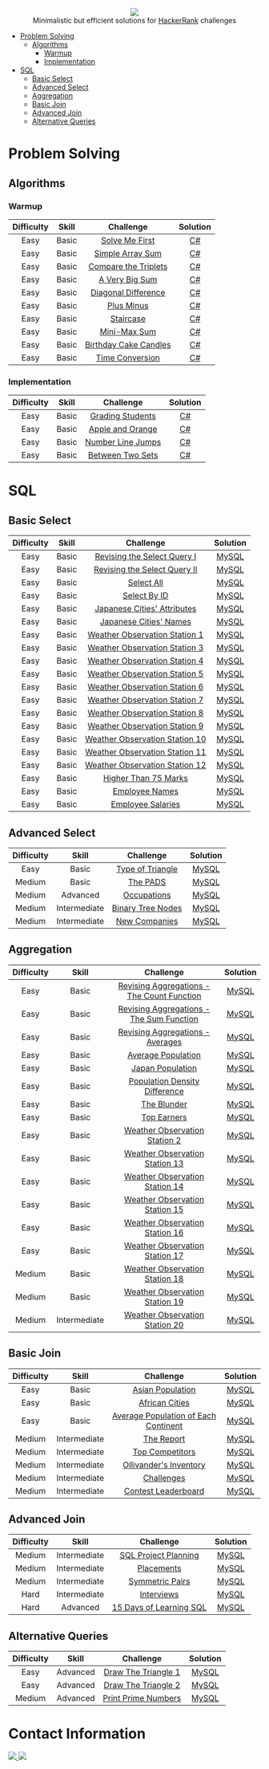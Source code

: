 <p align="center">
  <a href="https://www.hackerrank.com">
    <img src="https://hrcdn.net/hackerrank/assets/hackerranklogo_green-f581d6b2ab15544187d200eb9116d5921ca4e61e00a785fd409a9b0027d76a18.png">
  </a>
  <br>Minimalistic but efficient solutions for <a href="https://www.hackerrank.com">HackerRank</a> challenges</br>
</p>

* [Problem Solving](#problem-solving)
  * [Algorithms](#algorithms)
    * [Warmup](#warmup)
    * [Implementation](#implementation)
* [SQL](#sql)
  * [Basic Select](#basic-select)
  * [Advanced Select](#advanced-select)
  * [Aggregation](#aggregation)
  * [Basic Join](#basic-join)
  * [Advanced Join](#advanced-join)
  * [Alternative Queries](#alternative-queries)

# Problem Solving

## Algorithms

### Warmup

| Difficulty | Skill | Challenge                                                                            | Solution                                                                                                                                 |
| :--------: | :---: | :----------------------------------------------------------------------------------: | :--------------------------------------------------------------------------------------------------------------------------------------: |
| Easy       | Basic | [Solve Me First](https://www.hackerrank.com/challenges/solve-me-first)               | [C#](https://github.com/KimTisott/HackerRank-Solutions/blob/main/Problem%20Solving/Algorithms/Warmup/Solve%20Me%20First.cs)        |
| Easy       | Basic | [Simple Array Sum](https://www.hackerrank.com/challenges/simple-array-sum)           | [C#](https://github.com/KimTisott/HackerRank-Solutions/blob/main/Problem%20Solving/Algorithms/Warmup/Simple%20Array%20Sum.cs)      |
| Easy       | Basic | [Compare the Triplets](https://www.hackerrank.com/challenges/compare-the-triplets)   | [C#](https://github.com/KimTisott/HackerRank-Solutions/blob/main/Problem%20Solving/Algorithms/Warmup/Compare%20the%20Triplets.cs)  |
| Easy       | Basic | [A Very Big Sum](https://www.hackerrank.com/challenges/a-very-big-sum)               | [C#](https://github.com/KimTisott/HackerRank-Solutions/blob/main/Problem%20Solving/Algorithms/Warmup/A%20Very%20Big%20Sum.cs)      |
| Easy       | Basic | [Diagonal Difference](https://www.hackerrank.com/challenges/diagonal-difference)     | [C#](https://github.com/KimTisott/HackerRank-Solutions/blob/main/Problem%20Solving/Algorithms/Warmup/Diagonal%20Difference.cs)     |
| Easy       | Basic | [Plus Minus](https://www.hackerrank.com/challenges/plus-minus)                       | [C#](https://github.com/KimTisott/HackerRank-Solutions/blob/main/Problem%20Solving/Algorithms/Warmup/Plus%20Minus.cs)              |
| Easy       | Basic | [Staircase](https://www.hackerrank.com/challenges/staircase)                         | [C#](https://github.com/KimTisott/HackerRank-Solutions/blob/main/Problem%20Solving/Algorithms/Warmup/Staircase.cs)                 |
| Easy       | Basic | [Mini-Max Sum](https://www.hackerrank.com/challenges/mini-max-sum)                   | [C#](https://github.com/KimTisott/HackerRank-Solutions/blob/main/Problem%20Solving/Algorithms/Warmup/Mini-Max%20Sum.cs)            |
| Easy       | Basic | [Birthday Cake Candles](https://www.hackerrank.com/challenges/birthday-cake-candles) | [C#](https://github.com/KimTisott/HackerRank-Solutions/blob/main/Problem%20Solving/Algorithms/Warmup/Birthday%20Cake%20Candles.cs) |
| Easy       | Basic | [Time Conversion](https://www.hackerrank.com/challenges/time-conversion)             | [C#](https://github.com/KimTisott/HackerRank-Solutions/blob/main/Problem%20Solving/Algorithms/Warmup/Time%20Conversion.cs)         |

### Implementation

| Difficulty | Skill | Challenge                                                                  | Solution                                                                                                                                     |
| :--------: | :---: | :------------------------------------------------------------------------: | :------------------------------------------------------------------------------------------------------------------------------------------: |
| Easy       | Basic | [Grading Students](https://www.hackerrank.com/challenges/grading)          | [C#](https://github.com/KimTisott/HackerRank-Solutions/blob/main/Problem%20Solving/Algorithms/Implementation/Grading%20Students.cs)    |
| Easy       | Basic | [Apple and Orange](https://www.hackerrank.com/challenges/apple-and-orange) | [C#](https://github.com/KimTisott/HackerRank-Solutions/blob/main/Problem%20Solving/Algorithms/Implementation/Apple%20and%20Orange.cs)  |
| Easy       | Basic | [Number Line Jumps](https://www.hackerrank.com/challenges/kangaroo)        | [C#](https://github.com/KimTisott/HackerRank-Solutions/blob/main/Problem%20Solving/Algorithms/Implementation/Number%20Line%20Jumps.cs) |
| Easy       | Basic | [Between Two Sets](https://www.hackerrank.com/challenges/between-two-sets) | [C#](https://github.com/KimTisott/HackerRank-Solutions/blob/main/Problem%20Solving/Algorithms/Implementation/Between%20Two%20Sets.cs)  |

# SQL

## Basic Select

| Difficulty | Skill | Challenge                                                                                              | Solution                                                                                                                         |
| :--------: | :---: | :----------------------------------------------------------------------------------------------------: | :------------------------------------------------------------------------------------------------------------------------------: |
| Easy       | Basic | [Revising the Select Query I](https://www.hackerrank.com/challenges/revising-the-select-query)         | [MySQL](https://github.com/KimTisott/HackerRank-Solutions/blob/main/SQL/Basic%20Select/Revising%20the%20Select%20Query%20I.sql)  |
| Easy       | Basic | [Revising the Select Query II](https://www.hackerrank.com/challenges/revising-the-select-query-2)      | [MySQL](https://github.com/KimTisott/HackerRank-Solutions/blob/main/SQL/Basic%20Select/Revising%20the%20Select%20Query%20II.sql) |
| Easy       | Basic | [Select All](https://www.hackerrank.com/challenges/select-all-sql)                                     | [MySQL](https://github.com/KimTisott/HackerRank-Solutions/blob/main/SQL/Basic%20Select/Select%20All.sql)                         |
| Easy       | Basic | [Select By ID](https://www.hackerrank.com/challenges/select-by-id)                                     | [MySQL](https://github.com/KimTisott/HackerRank-Solutions/blob/main/SQL/Basic%20Select/Select%20By%20ID.sql)                     |
| Easy       | Basic | [Japanese Cities' Attributes](https://www.hackerrank.com/challenges/japanese-cities-attributes)        | [MySQL](https://github.com/KimTisott/HackerRank-Solutions/blob/main/SQL/Basic%20Select/Japanese%20Cities'%20Attributes.sql)      |
| Easy       | Basic | [Japanese Cities' Names](https://www.hackerrank.com/challenges/japanese-cities-name)                   | [MySQL](https://github.com/KimTisott/HackerRank-Solutions/blob/main/SQL/Basic%20Select/Japanese%20Cities'%20Names.sql)           |
| Easy       | Basic | [Weather Observation Station 1](https://www.hackerrank.com/challenges/weather-observation-station-1)   | [MySQL](https://github.com/KimTisott/HackerRank-Solutions/blob/main/SQL/Basic%20Select/Weather%20Observation%20Station%201.sql)  |
| Easy       | Basic | [Weather Observation Station 3](https://www.hackerrank.com/challenges/weather-observation-station-3)   | [MySQL](https://github.com/KimTisott/HackerRank-Solutions/blob/main/SQL/Basic%20Select/Weather%20Observation%20Station%203.sql)  |
| Easy       | Basic | [Weather Observation Station 4](https://www.hackerrank.com/challenges/weather-observation-station-4)   | [MySQL](https://github.com/KimTisott/HackerRank-Solutions/blob/main/SQL/Basic%20Select/Weather%20Observation%20Station%204.sql)  |
| Easy       | Basic | [Weather Observation Station 5](https://www.hackerrank.com/challenges/weather-observation-station-5)   | [MySQL](https://github.com/KimTisott/HackerRank-Solutions/blob/main/SQL/Basic%20Select/Weather%20Observation%20Station%205.sql)  |
| Easy       | Basic | [Weather Observation Station 6](https://www.hackerrank.com/challenges/weather-observation-station-6)   | [MySQL](https://github.com/KimTisott/HackerRank-Solutions/blob/main/SQL/Basic%20Select/Weather%20Observation%20Station%206.sql)  |
| Easy       | Basic | [Weather Observation Station 7](https://www.hackerrank.com/challenges/weather-observation-station-7)   | [MySQL](https://github.com/KimTisott/HackerRank-Solutions/blob/main/SQL/Basic%20Select/Weather%20Observation%20Station%207.sql)  |
| Easy       | Basic | [Weather Observation Station 8](https://www.hackerrank.com/challenges/weather-observation-station-8)   | [MySQL](https://github.com/KimTisott/HackerRank-Solutions/blob/main/SQL/Basic%20Select/Weather%20Observation%20Station%208.sql)  |
| Easy       | Basic | [Weather Observation Station 9](https://www.hackerrank.com/challenges/weather-observation-station-9)   | [MySQL](https://github.com/KimTisott/HackerRank-Solutions/blob/main/SQL/Basic%20Select/Weather%20Observation%20Station%209.sql)  |
| Easy       | Basic | [Weather Observation Station 10](https://www.hackerrank.com/challenges/weather-observation-station-10) | [MySQL](https://github.com/KimTisott/HackerRank-Solutions/blob/main/SQL/Basic%20Select/Weather%20Observation%20Station%2010.sql) |
| Easy       | Basic | [Weather Observation Station 11](https://www.hackerrank.com/challenges/weather-observation-station-11) | [MySQL](https://github.com/KimTisott/HackerRank-Solutions/blob/main/SQL/Basic%20Select/Weather%20Observation%20Station%2011.sql) |
| Easy       | Basic | [Weather Observation Station 12](https://www.hackerrank.com/challenges/weather-observation-station-12) | [MySQL](https://github.com/KimTisott/HackerRank-Solutions/blob/main/SQL/Basic%20Select/Weather%20Observation%20Station%2012.sql) |
| Easy       | Basic | [Higher Than 75 Marks](https://www.hackerrank.com/challenges/more-than-75-marks)                       | [MySQL](https://github.com/KimTisott/HackerRank-Solutions/blob/main/SQL/Basic%20Select/Higher%20Than%2075%20Marks.sql)           |
| Easy       | Basic | [Employee Names](https://www.hackerrank.com/challenges/name-of-employees)                              | [MySQL](https://github.com/KimTisott/HackerRank-Solutions/blob/main/SQL/Basic%20Select/Employee%20Names.sql)                     |
| Easy       | Basic | [Employee Salaries](https://www.hackerrank.com/challenges/salary-of-employees)                         | [MySQL](https://github.com/KimTisott/HackerRank-Solutions/blob/main/SQL/Basic%20Select/Employee%20Salaries.sql)                  |

## Advanced Select

| Difficulty | Skill        | Challenge                                                                       | Solution                                                                                                             |
| :--------: | :----------: | :-----------------------------------------------------------------------------: | :------------------------------------------------------------------------------------------------------------------: |
| Easy       | Basic        | [Type of Triangle](https://www.hackerrank.com/challenges/what-type-of-triangle) | [MySQL](https://github.com/KimTisott/HackerRank-Solutions/blob/main/SQL/Advanced%20Select/Type%20of%20Triangle.sql)  |
| Medium     | Basic        | [The PADS](https://www.hackerrank.com/challenges/the-pads)                      | [MySQL](https://github.com/KimTisott/HackerRank-Solutions/blob/main/SQL/Advanced%20Select/The%20PADS.sql)            |
| Medium     | Advanced     | [Occupations](https://www.hackerrank.com/challenges/occupations)                | [MySQL](https://github.com/KimTisott/HackerRank-Solutions/blob/main/SQL/Advanced%20Select/Occupations.sql)           |
| Medium     | Intermediate | [Binary Tree Nodes](https://www.hackerrank.com/challenges/binary-search-tree-1) | [MySQL](https://github.com/KimTisott/HackerRank-Solutions/blob/main/SQL/Advanced%20Select/Binary%20Tree%20Nodes.sql) |
| Medium     | Intermediate | [New Companies](https://www.hackerrank.com/challenges/the-company)              | [MySQL](https://github.com/KimTisott/HackerRank-Solutions/blob/main/SQL/Advanced%20Select/New%20Companies.sql)       |

## Aggregation

| Difficulty | Skill        | Challenge                                                                                                                    | Solution                                                                                                                                      |
| :--------: | :----------: | :--------------------------------------------------------------------------------------------------------------------------: | :-------------------------------------------------------------------------------------------------------------------------------------------: |
| Easy       | Basic        | [Revising Aggregations - The Count Function](https://www.hackerrank.com/challenges/revising-aggregations-the-count-function) | [MySQL](https://github.com/KimTisott/HackerRank-Solutions/blob/main/SQL/Aggregation/Revising%20Aggregations%20-%20The%20Count%20Function.sql) |
| Easy       | Basic        | [Revising Aggregations - The Sum Function](https://www.hackerrank.com/challenges/revising-aggregations-sum)                  | [MySQL](https://github.com/KimTisott/HackerRank-Solutions/blob/main/SQL/Aggregation/Revising%20Aggregations%20-%20The%20Sum%20Function.sql)   |
| Easy       | Basic        | [Revising Aggregations - Averages](https://www.hackerrank.com/challenges/revising-aggregations-the-average-function)         | [MySQL](https://github.com/KimTisott/HackerRank-Solutions/blob/main/SQL/Aggregation/Revising%20Aggregations%20-%20Averages.sql)               |
| Easy       | Basic        | [Average Population](https://www.hackerrank.com/challenges/average-population)                                               | [MySQL](https://github.com/KimTisott/HackerRank-Solutions/blob/main/SQL/Aggregation/Average%20Population.sql)                                 |
| Easy       | Basic        | [Japan Population](https://www.hackerrank.com/challenges/japan-population)                                                   | [MySQL](https://github.com/KimTisott/HackerRank-Solutions/blob/main/SQL/Aggregation/Japan%20Population.sql)                                   |
| Easy       | Basic        | [Population Density Difference](https://www.hackerrank.com/challenges/population-density-difference)                         | [MySQL](https://github.com/KimTisott/HackerRank-Solutions/blob/main/SQL/Aggregation/Population%20Density%20Difference.sql)                    |
| Easy       | Basic        | [The Blunder](https://www.hackerrank.com/challenges/the-blunder)                                                             | [MySQL](https://github.com/KimTisott/HackerRank-Solutions/blob/main/SQL/Aggregation/The%20Blunder.sql)                                        |
| Easy       | Basic        | [Top Earners](https://www.hackerrank.com/challenges/earnings-of-employees)                                                   | [MySQL](https://github.com/KimTisott/HackerRank-Solutions/blob/main/SQL/Aggregation/Top%20Earners.sql)                                        |
| Easy       | Basic        | [Weather Observation Station 2](https://www.hackerrank.com/challenges/weather-observation-station-2)                         | [MySQL](https://github.com/KimTisott/HackerRank-Solutions/blob/main/SQL/Aggregation/Weather%20Observation%20Station%202.sql)                  |
| Easy       | Basic        | [Weather Observation Station 13](https://www.hackerrank.com/challenges/weather-observation-station-13)                       | [MySQL](https://github.com/KimTisott/HackerRank-Solutions/blob/main/SQL/Aggregation/Weather%20Observation%20Station%2013.sql)                 |
| Easy       | Basic        | [Weather Observation Station 14](https://www.hackerrank.com/challenges/weather-observation-station-14)                       | [MySQL](https://github.com/KimTisott/HackerRank-Solutions/blob/main/SQL/Aggregation/Weather%20Observation%20Station%2014.sql)                 |
| Easy       | Basic        | [Weather Observation Station 15](https://www.hackerrank.com/challenges/weather-observation-station-15)                       | [MySQL](https://github.com/KimTisott/HackerRank-Solutions/blob/main/SQL/Aggregation/Weather%20Observation%20Station%2015.sql)                 |
| Easy       | Basic        | [Weather Observation Station 16](https://www.hackerrank.com/challenges/weather-observation-station-16)                       | [MySQL](https://github.com/KimTisott/HackerRank-Solutions/blob/main/SQL/Aggregation/Weather%20Observation%20Station%2016.sql)                 |
| Easy       | Basic        | [Weather Observation Station 17](https://www.hackerrank.com/challenges/weather-observation-station-17)                       | [MySQL](https://github.com/KimTisott/HackerRank-Solutions/blob/main/SQL/Aggregation/Weather%20Observation%20Station%2017.sql)                 |
| Medium     | Basic        | [Weather Observation Station 18](https://www.hackerrank.com/challenges/weather-observation-station-18)                       | [MySQL](https://github.com/KimTisott/HackerRank-Solutions/blob/main/SQL/Aggregation/Weather%20Observation%20Station%2018.sql)                 |
| Medium     | Basic        | [Weather Observation Station 19](https://www.hackerrank.com/challenges/weather-observation-station-19)                       | [MySQL](https://github.com/KimTisott/HackerRank-Solutions/blob/main/SQL/Aggregation/Weather%20Observation%20Station%2019.sql)                 |
| Medium     | Intermediate | [Weather Observation Station 20](https://www.hackerrank.com/challenges/weather-observation-station-20)                       | [MySQL](https://github.com/KimTisott/HackerRank-Solutions/blob/main/SQL/Aggregation/Weather%20Observation%20Station%2020.sql)                 |

## Basic Join

| Difficulty | Skill        | Challenge                                                                                                          | Solution                                                                                                                               |
| :--------: | :----------: | :----------------------------------------------------------------------------------------------------------------: | :------------------------------------------------------------------------------------------------------------------------------------: |
| Easy       | Basic        | [Asian Population](https://www.hackerrank.com/challenges/asian-population)                                         | [MySQL](https://github.com/KimTisott/HackerRank-Solutions/blob/main/SQL/Basic%20Join/Asian%20Population.sql)                           |
| Easy       | Basic        | [African Cities](https://www.hackerrank.com/challenges/african-cities)                                             | [MySQL](https://github.com/KimTisott/HackerRank-Solutions/blob/main/SQL/Basic%20Join/African%20Cities.sql)                             |
| Easy       | Basic        | [Average Population of Each Continent](https://www.hackerrank.com/challenges/average-population-of-each-continent) | [MySQL](https://github.com/KimTisott/HackerRank-Solutions/blob/main/SQL/Basic%20Join/Average%20Population%20of%20Each%20Continent.sql) |
| Medium     | Intermediate | [The Report](https://www.hackerrank.com/challenges/the-report)                                                     | [MySQL](https://github.com/KimTisott/HackerRank-Solutions/blob/main/SQL/Basic%20Join/The%20Report.sql)                                 |
| Medium     | Intermediate | [Top Competitors](https://www.hackerrank.com/challenges/full-score)                                                | [MySQL](https://github.com/KimTisott/HackerRank-Solutions/blob/main/SQL/Basic%20Join/Top%20Competitors.sql)                            |
| Medium     | Intermediate | [Ollivander's Inventory](https://www.hackerrank.com/challenges/harry-potter-and-wands)                             | [MySQL](https://github.com/KimTisott/HackerRank-Solutions/blob/main/SQL/Basic%20Join/Ollivander's%20Inventory.sql)                     |
| Medium     | Intermediate | [Challenges](https://www.hackerrank.com/challenges/challenges)                                                     | [MySQL](https://github.com/KimTisott/HackerRank-Solutions/blob/main/SQL/Basic%20Join/Challenges.sql)                                   |
| Medium     | Intermediate | [Contest Leaderboard](https://www.hackerrank.com/challenges/contest-leaderboard)                                   | [MySQL](https://github.com/KimTisott/HackerRank-Solutions/blob/main/SQL/Basic%20Join/Contest%20Leaderboard.sql)                        |

## Advanced Join

| Difficulty | Skill        | Challenge                                                                                | Solution                                                                                                                     |
| :--------: | :----------: | :--------------------------------------------------------------------------------------: | :--------------------------------------------------------------------------------------------------------------------------: |
| Medium     | Intermediate | [SQL Project Planning](https://www.hackerrank.com/challenges/sql-projects)               | [MySQL](https://github.com/KimTisott/HackerRank-Solutions/blob/main/SQL/Advanced%20Join/SQL%20Project%20Planning.sql)        |
| Medium     | Intermediate | [Placements](https://www.hackerrank.com/challenges/placements)                           | [MySQL](https://github.com/KimTisott/HackerRank-Solutions/blob/main/SQL/Advanced%20Join/Placements.sql)                      |
| Medium     | Intermediate | [Symmetric Pairs](https://www.hackerrank.com/challenges/symmetric-pairs)                 | [MySQL](https://github.com/KimTisott/HackerRank-Solutions/blob/main/SQL/Advanced%20Join/Symmetric%20Pairs.sql)               |
| Hard       | Intermediate | [Interviews](https://www.hackerrank.com/challenges/interviews)                           | [MySQL](https://github.com/KimTisott/HackerRank-Solutions/blob/main/SQL/Advanced%20Join/Interviews.sql)                      |
| Hard       | Advanced     | [15 Days of Learning SQL](https://www.hackerrank.com/challenges/15-days-of-learning-sql) | [MySQL](https://github.com/KimTisott/HackerRank-Solutions/blob/main/SQL/Advanced%20Join/15%20Days%20of%20Learning%20SQL.sql) |

## Alternative Queries

| Difficulty | Skill    | Challenge                                                                        | Solution                                                                                                                     |
| :--------: | :------: | :------------------------------------------------------------------------------: | :--------------------------------------------------------------------------------------------------------------------------: |
| Easy       | Advanced | [Draw The Triangle 1](https://www.hackerrank.com/challenges/draw-the-triangle-1) | [MySQL](https://github.com/KimTisott/HackerRank-Solutions/blob/main/SQL/Alternative%20Queries/Draw%20The%20Triangle%201.sql) |
| Easy       | Advanced | [Draw The Triangle 2](https://www.hackerrank.com/challenges/draw-the-triangle-2) | [MySQL](https://github.com/KimTisott/HackerRank-Solutions/blob/main/SQL/Alternative%20Queries/Draw%20The%20Triangle%202.sql) |
| Medium     | Advanced | [Print Prime Numbers](https://www.hackerrank.com/challenges/print-prime-numbers) | [MySQL](https://github.com/KimTisott/HackerRank-Solutions/blob/main/SQL/Alternative%20Queries/Print%20Prime%20Numbers.sql)   |

# Contact Information
<a href="https://www.hackerrank.com/kim_nicolay">
  <img src="https://cdn4.iconfinder.com/data/icons/logos-and-brands/512/160_Hackerrank_logo_logos-64.png">
</a>
<a href="https://www.linkedin.com/in/kim-tisott-58133815b">
  <img src="https://cdn2.iconfinder.com/data/icons/social-media-2285/512/1_Linkedin_unofficial_colored_svg-64.png">
</a>
